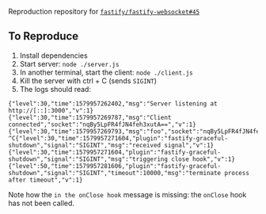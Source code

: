 Reproduction repository for [`fastify/fastify-websocket#45`](https://github.com/fastify/fastify-websocket/issues/45)

## To Reproduce

1. Install dependencies
2. Start server: `node ./server.js`
3. In another terminal, start the client: `node ./client.js`
4. Kill the server with ctrl + C (sends `SIGINT`)
5. The logs should read:

```
{"level":30,"time":1579957262402,"msg":"Server listening at http://[::]:3000","v":1}
{"level":30,"time":1579957269787,"msg":"Client connected","socket":"nqBy5LpFR4fJN4feh3xutA==","v":1}
{"level":30,"time":1579957269793,"msg":"foo","socket":"nqBy5LpFR4fJN4feh3xutA==","v":1}
^C{"level":30,"time":1579957271604,"plugin":"fastify-graceful-shutdown","signal":"SIGINT","msg":"received signal","v":1}
{"level":30,"time":1579957271604,"plugin":"fastify-graceful-shutdown","signal":"SIGINT","msg":"triggering close hook","v":1}
{"level":50,"time":1579957281606,"plugin":"fastify-graceful-shutdown","signal":"SIGINT","timeout":10000,"msg":"terminate process after timeout","v":1}
```

Note how the `in the onClose hook` message is missing: the `onClose` hook has
not been called.
